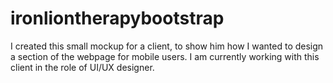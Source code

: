 # ironliontherapybootstrap

I created this small mockup for a client, to show him how I wanted to design a section of the webpage for mobile users. I am currently working with this client in the role of UI/UX designer.
